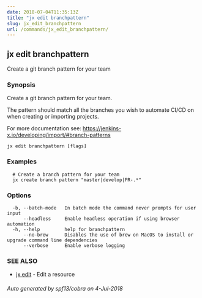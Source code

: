 ```yaml
---
date: 2018-07-04T11:35:13Z
title: "jx edit branchpattern"
slug: jx_edit_branchpattern
url: /commands/jx_edit_branchpattern/
---
```

## jx edit branchpattern

Create a git branch pattern for your team

### Synopsis

Create a git branch pattern for your team. 

The pattern should match all the branches you wish to automate CI/CD on when creating or importing projects. 

For more documentation see: https://jenkins-x.io/developing/import/#branch-patterns

```
jx edit branchpattern [flags]
```

### Examples

```
  # Create a branch pattern for your team
  jx create branch pattern "master|develop|PR-.*"
```

### Options

```
  -b, --batch-mode   In batch mode the command never prompts for user input
      --headless     Enable headless operation if using browser automation
  -h, --help         help for branchpattern
      --no-brew      Disables the use of brew on MacOS to install or upgrade command line dependencies
      --verbose      Enable verbose logging
```

### SEE ALSO

* [jx edit](/commands/jx_edit/)	 - Edit a resource

###### Auto generated by spf13/cobra on 4-Jul-2018
